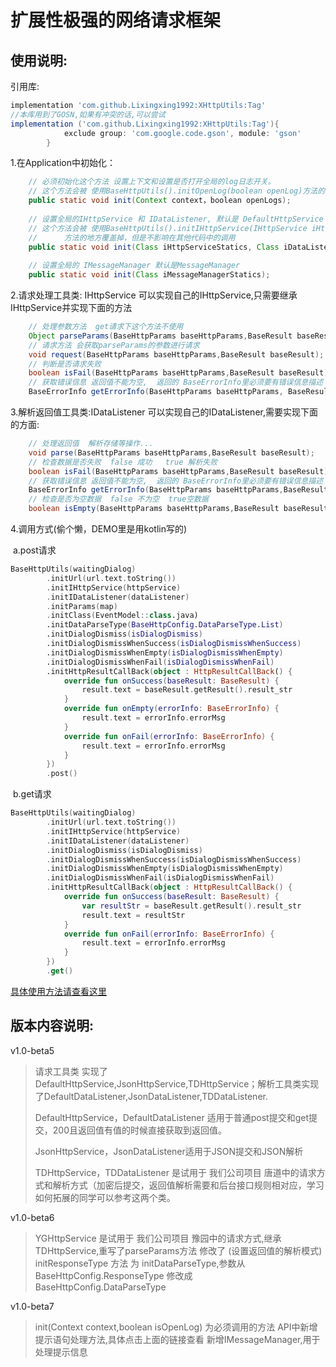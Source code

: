 # 扩展性极强的网络请求框架





## 使用说明:

引用库:

```groovy
implementation 'com.github.Lixingxing1992:XHttpUtils:Tag'
//本库用到了GOSN,如果有冲突的话,可以尝试
implementation ('com.github.Lixingxing1992:XHttpUtils:Tag'){
            exclude group: 'com.google.code.gson', module: 'gson'
        }
```

 1.在Application中初始化：
    
```java
    // 必须初始化这个方法 设置上下文和设置是否打开全局的log日志开关。
    // 这个方法会被 使用BaseHttpUtils().initOpenLog(boolean openLog)方法的地方覆盖掉，但是不影响在其他地方调用时候的log打印
    public static void init(Context context，boolean openLogs);
    
    // 设置全局的IHttpService 和 IDataListener, 默认是 DefaultHttpService 和 DefaultDataListener
    // 这个方法会被 使用BaseHttpUtils().initIHttpService(IHttpService iHttpService) 和 BaseHttpUtils().initIDataListener(IDataListener iDataListenerStatics)
    //      方法的地方覆盖掉，但是不影响在其他代码中的调用
    public static void init(Class iHttpServiceStatics, Class iDataListenerStatics);
    
    // 设置全局的 IMessageManager 默认是MessageManager
    public static void init(Class iMessageManagerStatics);
```

 2.请求处理工具类: IHttpService 可以实现自己的IHttpService,只需要继承IHttpService并实现下面的方法
        
```java
    // 处理参数方法  get请求下这个方法不使用
    Object parseParams(BaseHttpParams baseHttpParams,BaseResult baseResult);
    // 请求方法 会获取parseParams的参数进行请求
    void request(BaseHttpParams baseHttpParams,BaseResult baseResult);
    // 判断是否请求失败
    boolean isFail(BaseHttpParams baseHttpParams,BaseResult baseResult);
    // 获取错误信息 返回值不能为空,  返回的 BaseErrorInfo里必须要有错误信息描述
    BaseErrorInfo getErrorInfo(BaseHttpParams baseHttpParams, BaseResult baseResult);
```

 3.解析返回值工具类:IDataListener 可以实现自己的IDataListener,需要实现下面的方面:

```java
    // 处理返回值  解析存储等操作...
    void parse(BaseHttpParams baseHttpParams,BaseResult baseResult);
    // 检查数据是否失败  false 成功   true 解析失败
    boolean isFail(BaseHttpParams baseHttpParams,BaseResult baseResult);
    // 获取错误信息 返回值不能为空,  返回的 BaseErrorInfo里必须要有错误信息描述
    BaseErrorInfo getErrorInfo(BaseHttpParams baseHttpParams,BaseResult baseResult);
    // 检查是否为空数据  false 不为空  true空数据
    boolean isEmpty(BaseHttpParams baseHttpParams,BaseResult baseResult);
```

 4.调用方式(偷个懒，DEMO里是用kotlin写的)

​	a.post请求​       

```kotlin
BaseHttpUtils(waitingDialog)
        .initUrl(url.text.toString())
        .initIHttpService(httpService)
        .initIDataListener(dataListener)
        .initParams(map)
        .initClass(EventModel::class.java)
        .initDataParseType(BaseHttpConfig.DataParseType.List)
        .initDialogDismiss(isDialogDismiss)
        .initDialogDismissWhenSuccess(isDialogDismissWhenSuccess)
        .initDialogDismissWhenEmpty(isDialogDismissWhenEmpty)
        .initDialogDismissWhenFail(isDialogDismissWhenFail)
        .initHttpResultCallBack(object : HttpResultCallBack() {
            override fun onSuccess(baseResult: BaseResult) {
                result.text = baseResult.getResult().result_str
            }
            override fun onEmpty(errorInfo: BaseErrorInfo) {
                result.text = errorInfo.errorMsg
            }
            override fun onFail(errorInfo: BaseErrorInfo) {
                result.text = errorInfo.errorMsg
            }
        })
        .post()
```

​	b.get请求

```kotlin
BaseHttpUtils(waitingDialog)
        .initUrl(url.text.toString())
        .initIHttpService(httpService)
        .initIDataListener(dataListener)
        .initDialogDismiss(isDialogDismiss)
        .initDialogDismissWhenSuccess(isDialogDismissWhenSuccess)
        .initDialogDismissWhenEmpty(isDialogDismissWhenEmpty)
        .initDialogDismissWhenFail(isDialogDismissWhenFail)
        .initHttpResultCallBack(object : HttpResultCallBack() {
            override fun onSuccess(baseResult: BaseResult) {
                var resultStr = baseResult.getResult().result_str
                result.text = resultStr
            }
            override fun onFail(errorInfo: BaseErrorInfo) {
                result.text = errorInfo.errorMsg
            }
        })
        .get()
```

[具体使用方法请查看这里](https://www.showdoc.cc/BaseHttpUitls "具体使用方法请查看这里")

## 版本内容说明:
v1.0-beta5    
>
>请求工具类 实现了DefaultHttpService,JsonHttpService,TDHttpService；解析工具类实现了DefaultDataListener,JsonDataListener,TDDataListener.
>
>DefaultHttpService，DefaultDataListener 适用于普通post提交和get提交，200且返回值有值的时候直接获取到返回值。
>
>JsonHttpService，JsonDataListener适用于JSON提交和JSON解析
>
>TDHttpService，TDDataListener 是试用于 我们公司项目 唐道中的请求方式和解析方式（加密后提交，返回值解析需要和后台接口规则相对应，学习如何拓展的同学可以参考这两个类。
>

v1.0-beta6
>
>YGHttpService  是试用于 我们公司项目 豫园中的请求方式,继承TDHttpService,重写了parseParams方法
>修改了 (设置返回值的解析模式) initResponseType 方法 
>       为 initDataParseType,参数从BaseHttpConfig.ResponseType 修改成 BaseHttpConfig.DataParseType

v1.0-beta7
>
>init(Context context,boolean isOpenLog) 为必须调用的方法
>API中新增 提示语句处理方法,具体点击上面的链接查看
>新增IMessageManager,用于处理提示信息
>
>
